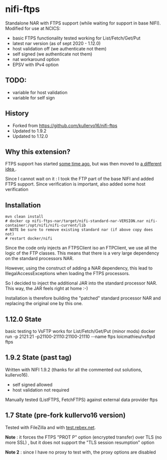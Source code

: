 # nifi-ftps
Standalone NAR with FTPS support (while waiting for support in base NIFI).
Modified for use at NCICS:
- basic FTPS functionality tested working for List/Fetch/Get/Put
- latest nar version (as of sept 2020 - 1.12.0)
- host validation off (we authenticate not them)
- self signed (we authenticate not them)
- nat workaround option
- EPSV with IPv4 option

## TODO:
- variable for host validation
- variable for self sign

## History

- Forked from https://github.com/kullervo16/nifi-ftps
- Updated to 1.9.2
- Updated to 1.12.0

## Why this extension?

FTPS support has started [some time ago](https://issues.apache.org/jira/browse/NIFI-2188), but was then moved to [a different idea
](https://issues.apache.org/jira/browse/NIFI-2278).

Since I cannot wait on it : I took the FTP part of the base NIFI and added FTPS support. Since verification is important, also
added some host verification

## Installation

```
mvn clean install
# docker cp nifi-ftps-nar/target/nifi-standard-nar-VERSION.nar nifi-container:/opt/nifi/nifi-current/lib
# NOTE be sure to remove existing standard nar (if above copy does not)
# restart docker/nifi
```

Since the code only injects an FTPSClient iso an FTPClient, we use all the logic of the FTP classes. This means that there is a very large
dependency on the standard processors NAR.

However, using the construct of adding a NAR dependency, this lead to IllegalAccessExceptions when loading the FTPS processors.

So I decided to inject the additional JAR into the standard processor NAR. This way, the JAR feels right at home :-)

Installation is therefore building the "patched" standard processor NAR and replacing the original one by this one.

## 1.12.0 State
basic testing to VsFTP works for List/Fetch/Get/Put
(minor mods)
docker run -p 2121:21 -p21100-21110:21100-21110 --name ftps loicmathieu/vsftpd ftps

## 1.9.2 State (past tag)
Written with NIFI 1.9.2 (thanks for all the commented out solutions, kullervo16). 

- self signed allowed
- host validation not required

Manually tested (ListFTPS, FetchFTPS) against external data provider ftps

## 1.7 State (pre-fork kullervo16 version)
Tested with FileZilla and with [test.rebex.net](https://test.rebex.net/).

**Note** : it forces the FTPS "PROT P" option (encrypted transfer) over TLS (no more SSL) , but it does not support the "TLS session resumption" option

**Note 2** : since I have no proxy to test with, the proxy options are disabled
